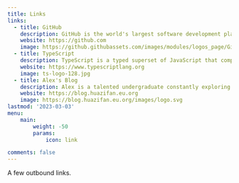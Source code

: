 ```yaml
---
title: Links
links:
  - title: GitHub
    description: GitHub is the world's largest software development platform.
    website: https://github.com
    image: https://github.githubassets.com/images/modules/logos_page/GitHub-Mark.png
  - title: TypeScript
    description: TypeScript is a typed superset of JavaScript that compiles to plain JavaScript.
    website: https://www.typescriptlang.org
    image: ts-logo-128.jpg
  - title: Alex's Blog
    description: Alex is a talented undergraduate constantly exploring new concepts and sharing his reviews on interesting developments in math and computer science with others.
    website: https://blog.huazifan.eu.org
    image: https://blog.huazifan.eu.org/images/logo.svg
lastmod: '2023-03-03'
menu:
    main: 
        weight: -50
        params:
            icon: link

comments: false
---
```


A few outbound links.